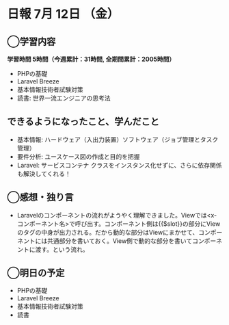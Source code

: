 # 日報  7月 12日 （金）

## ◯学習内容

**学習時間  5時間（今週累計：31時間, 全期間累計：2005時間）**

- PHPの基礎
- Laravel Breeze
- 基本情報技術者試験対策
- 読書: 世界一流エンジニアの思考法

## できるようになったこと、学んだこと

- 基本情報: ハードウェア（入出力装置）ソフトウェア（ジョブ管理とタスク管理）
- 要件分析: ユースケース図の作成と目的を把握
- Laravel: サービスコンテナ クラスをインスタンス化せずに、さらに依存関係も解決してくれる！

## ◯感想・独り言

- Laravelのコンポーネントの流れがようやく理解できました。Viewでは<x-コンポーネント名>で呼び出す。コンポーネント側は{{$slot}}の部分にViewのタグの中身が出力される。だから動的な部分はViewにまかせて、コンポーネントには共通部分を書いておく。View側で動的な部分を書いてコンポーネントに渡す。という流れ。

## ◯明日の予定

- PHPの基礎
- Laravel Breeze
- 基本情報技術者試験対策
- 読書
